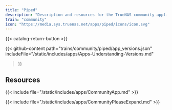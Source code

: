 ```yaml
---
title: "Piped"
description: "Description and resources for the TrueNAS community application called Piped."
train: "community"
icon: "https://media.sys.truenas.net/apps/piped/icons/icon.svg"
---
```


{{< catalog-return-button >}}

{{< github-content 
    path="trains/community/piped/app_versions.json"
    includeFile="/static/includes/apps/Apps-Understanding-Versions.md"
>}}

## Resources

{{< include file="/static/includes/apps/CommunityApp.md" >}}

{{< include file="/static/includes/apps/CommunityPleaseExpand.md" >}}
